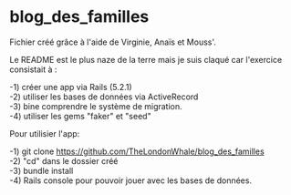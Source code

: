 # blog_des_familles

Fichier créé grâce à l'aide de Virginie, Anaïs et Mouss'. 

Le README est le plus naze de la terre mais je suis claqué car l'exercice consistait à :

-1) créer une app via Rails (5.2.1) </br>
-2) utiliser les bases de données via ActiveRecord</br>
-3) bine comprendre le système de migration.</br>
-4) utiliser les gems "faker" et "seed"</br>

Pour utilisier l'app:

-1) git clone https://github.com/TheLondonWhale/blog_des_familles</br>
-2) "cd" dans le dossier créé</br>
-3) bundle install</br>
-4) Rails console pour pouvoir jouer avec les bases de données.</br>
